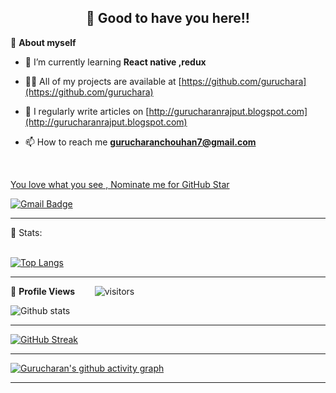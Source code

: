 <!-- README FILE CODE -->



<!-- WAKING HAND WITH GOOD TO HAVE YOU TEXT-->
<h2 align=center>👋 Good to have you here!!</h2>


<!--ABOUT ME CODE-->
🌱 **About myself**<br>


- 🌱 I’m currently learning **React native ,redux**

- 👨‍💻 All of my projects are available at [https://github.com/guruchara](https://github.com/guruchara)

- 📝 I regularly write articles on [http://gurucharanrajput.blogspot.com](http://gurucharanrajput.blogspot.com)

- 📫 How to reach me **gurucharanchouhan7@gmail.com**

<br>


<!--NOMINATION FOR STAR GIT LINK CODE-->
<a href="https://stars.github.com/nominate/">You love what you see , Nominate me for GitHub Star </a>


<!-- SOCAIL MEDIA HANDLES -->
<!-- [![Linkedin Badge](https://img.shields.io/badge/-riti Kumar-blue?style=flat-square&logo=Linkedin&logoColor=white&link=https://www.linkedin.com/in/gurucharan7/)](https://www.linkedin.com/in/gurucharan7/) -->

[![Gmail Badge](https://img.shields.io/badge/-gurucharanchouhan7@gmail.com-c14438?style=flat-square&logo=Gmail&logoColor=white&link=mailto:gurucharanchouhan7@gmail.com)](mailto:gurucharanchouhan7@gmail.com)

---

<!-- STATISTICS ABOUT PROFILE -->

 📶 Stats:<br><br>
 
 
<!--  TOP LANGUAGES STATISTICS -->
 [![Top Langs](https://github-readme-stats.vercel.app/api/top-langs/?username=guruchara&theme=dark&layout=compact&align=right&width=40%)](https://github.com/anuraghazra/github-readme-stats)
 
 ---
 
<!--  PROFILES VIEWS -->
🌱 **Profile Views**&nbsp;&nbsp;&nbsp;&nbsp;&nbsp;&nbsp;&nbsp;
![visitors](https://profile-counter.glitch.me/gurucharanchouhan7@gmail.com/count.svg?align=center)


<!-- GITHUB STATISTICS -->
 ![Github stats](https://github-readme-stats.vercel.app/api?username=guruchara)  
 
 
 <hr>
 
<!--  CONTRIBUTION AND STREAK BLOCK -->
 [![GitHub Streak](https://github-readme-streak-stats.herokuapp.com/?user=guruchara&currStreakNum=2FD3EB&fire=pink&sideLabels=F00&theme=nightowl)](https://git.io/streak-stats)       
         

---
 
<!-- ACTIVITY GRAPH TRACKER -->
[![Gurucharan's github activity graph](https://activity-graph.herokuapp.com/graph?username=guruchara&theme=react-dark)](https://github.com/guruchara/github-readme-activity-graph)

  

---
  </code>
</p>


<!-- ![My github stats](https://github-readme-stats.vercel.app/api?username=riti2409&show_icons=true&title_color=fff&icon_color=79ff97&text_color=9f9f9f&bg_color=151515&count_private=true&width=40%&align=left) 
<center><img src="https://logimp.files.wordpress.com/2019/01/viral-p-1.gif?w=736&zoom=2" align="right" width="30%"></center>




 -->
